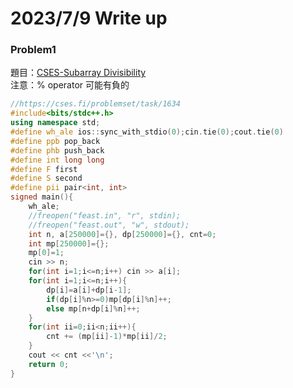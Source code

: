 # 2023/7/9 Write up
### Problem1
題目：[CSES-Subarray Divisibility](https://cses.fi/problemset/task/1662)  
注意：% operator 可能有負的
```cpp
//https://cses.fi/problemset/task/1634
#include<bits/stdc++.h>
using namespace std;
#define wh_ale ios::sync_with_stdio(0);cin.tie(0);cout.tie(0)
#define ppb pop_back
#define phb push_back
#define int long long
#define F first
#define S second
#define pii pair<int, int>
signed main(){
    wh_ale;
    //freopen("feast.in", "r", stdin);
    //freopen("feast.out", "w", stdout);
    int n, a[250000]={}, dp[250000]={}, cnt=0;
    int mp[250000]={};
    mp[0]=1;
    cin >> n;
    for(int i=1;i<=n;i++) cin >> a[i];
    for(int i=1;i<=n;i++){
        dp[i]=a[i]+dp[i-1];
        if(dp[i]%n>=0)mp[dp[i]%n]++;
        else mp[n+dp[i]%n]++;
    }
    for(int ii=0;ii<n;ii++){
        cnt += (mp[ii]-1)*mp[ii]/2;
    }
    cout << cnt <<'\n';
    return 0;
}

```
